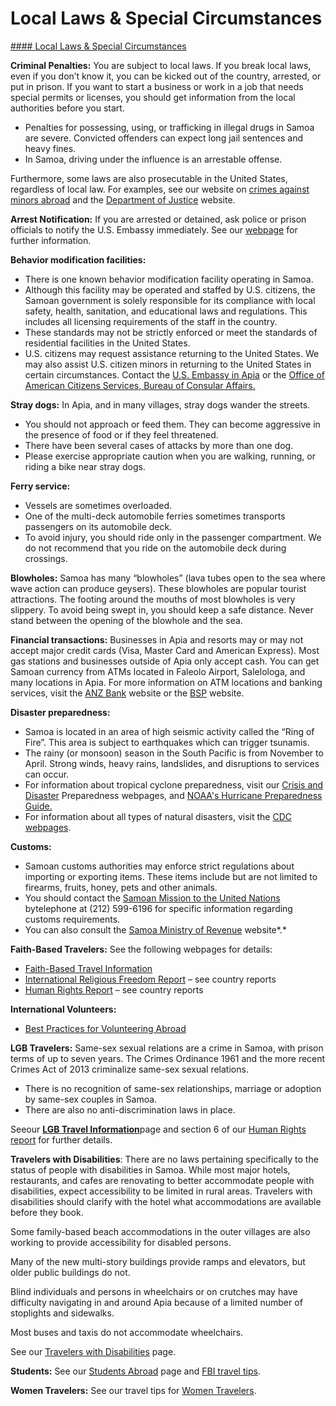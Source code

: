 # Local Laws & Special Circumstances

[#### Local Laws & Special Circumstances](javascript:void(0); "Local Laws & Special Circumstances")

**Criminal Penalties:** You are subject to local laws. If you break local laws, even if you don’t know it, you can be kicked out of the country, arrested, or put in prison. If you want to start a business or work in a job that needs special permits or licenses, you should get information from the local authorities before you start.

* Penalties for possessing, using, or trafficking in illegal drugs in Samoa are severe. Convicted offenders can expect long jail sentences and heavy fines.
* In Samoa, driving under the influence is an arrestable offense.

Furthermore, some laws are also prosecutable in the United States, regardless of local law. For examples, see our website on [crimes against minors abroad](https://travel.state.gov/content/passports/en/emergencies/arrest/criminalpenalties.html) and the [Department of Justice](https://www.justice.gov/archives/jm/criminal-resource-manual-1617-extraterritorial-criminal-jurisdiction-18-usc-112-878-970-1116) website.

**Arrest Notification:** If you are arrested or detained, ask police or prison officials to notify the U.S. Embassy immediately. See our [webpage](https://travel.state.gov/content/passports/english/emergencies/arrest.html) for further information.

**Behavior modification facilities:**

* There is one known behavior modification facility operating in Samoa.
* Although this facility may be operated and staffed by U.S. citizens, the Samoan government is solely responsible for its compliance with local safety, health, sanitation, and educational laws and regulations. This includes all licensing requirements of the staff in the country.
* These standards may not be strictly enforced or meet the standards of residential facilities in the United States.
* U.S. citizens may request assistance returning to the United States. We may also assist U.S. citizen minors in returning to the United States in certain circumstances. Contact the [U.S. Embassy in Apia](https://ws.usembassy.gov/) or the [Office of American Citizens Services, Bureau of Consular Affairs.](https://travel.state.gov/content/travel/en/contact-us/Emergencies-Abroad.html)

**Stray dogs:** In Apia, and in many villages, stray dogs wander the streets.

* You should not approach or feed them. They can become aggressive in the presence of food or if they feel threatened.
* There have been several cases of attacks by more than one dog.
* Please exercise appropriate caution when you are walking, running, or riding a bike near stray dogs.

**Ferry service:**

* Vessels are sometimes overloaded.
* One of the multi-deck automobile ferries sometimes transports passengers on its automobile deck.
* To avoid injury, you should ride only in the passenger compartment. We do not recommend that you ride on the automobile deck during crossings.

**Blowholes:** Samoa has many “blowholes” (lava tubes open to the sea where wave action can produce geysers). These blowholes are popular tourist attractions. The footing around the mouths of most blowholes is very slippery. To avoid being swept in, you should keep a safe distance. Never stand between the opening of the blowhole and the sea.

**Financial transactions:** Businesses in Apia and resorts may or may not accept major credit cards (Visa, Master Card and American Express). Most gas stations and businesses outside of Apia only accept cash. You can get Samoan currency from ATMs located in Faleolo Airport, Salelologa, and many locations in Apia. For more information on ATM locations and banking services, visit the [ANZ Bank](https://www.anz.com/samoa/en/personal/) website or the [BSP](https://www.bsp.com.ws/) website.

**Disaster preparedness:**

* Samoa is located in an area of high seismic activity called the “Ring of Fire”. This area is subject to earthquakes which can trigger tsunamis.
* The rainy (or monsoon) season in the South Pacific is from November to April. Strong winds, heavy rains, landslides, and disruptions to services can occur.
* For information about tropical cyclone preparedness, visit our [Crisis and Disaster](https://travel.state.gov/content/travel/en/international-travel/before-you-go/crisis_and_disaster_abroad_be_ready.html) Preparedness webpages, and [NOAA's Hurricane Preparedness Guide.](https://www.noaa.gov/hurricane-prep)
* For information about all types of natural disasters, visit the [CDC webpages](https://www.cdc.gov/natural-disasters/).

**Customs:**

* Samoan customs authorities may enforce strict regulations about importing or exporting items. These items include but are not limited to firearms, fruits, honey, pets and other animals.
* You should contact the [Samoan Mission to the United Nations](https://www.un.int/samoa/) bytelephone at (212) 599-6196 for specific information regarding customs requirements.
* You can also consult the [Samoa Ministry of Revenue](https://www.revenue.gov.ws/) website*.*

**Faith-Based Travelers:** See the following webpages for details:

* [Faith-Based Travel Information](https://travel.state.gov/content/passports/en/go/faith-based-travel.html)
* [International Religious Freedom Report](http://www.state.gov/j/drl/irf/rpt/index.htm) – see country reports
* [Human Rights Report](http://www.state.gov/j/drl/rls/hrrpt/) – see country reports

**International Volunteers:**

* [Best Practices for Volunteering Abroad](https://travel.state.gov/content/passports/en/go/volunteer.html)

**LGB Travelers:** Same-sex sexual relations are a crime in Samoa, with prison terms of up to seven years. The Crimes Ordinance 1961 and the more recent Crimes Act of 2013 criminalize same-sex sexual relations.

* There is no recognition of same-sex relationships, marriage or adoption by same-sex couples in Samoa.
* There are also no anti-discrimination laws in place.

Seeour [**LGB Travel Information**](https://travel.state.gov/content/passports/english/go/lgbt.html)page and section 6 of our [Human Rights report](http://www.state.gov/j/drl/rls/hrrpt/) for further details.

**Travelers with Disabilities**: There are no laws pertaining specifically to the status of people with disabilities in Samoa. While most major hotels, restaurants, and cafes are renovating to better accommodate people with disabilities, expect accessibility to be limited in rural areas. Travelers with disabilities should clarify with the hotel what accommodations are available before they book.

Some family-based beach accommodations in the outer villages are also working to provide accessibility for disabled persons.

Many of the new multi-story buildings provide ramps and elevators, but older public buildings do not.

Blind individuals and persons in wheelchairs or on crutches may have difficulty navigating in and around Apia because of a limited number of stoplights and sidewalks.

Most buses and taxis do not accommodate wheelchairs.

See our [Travelers with Disabilities](https://travel.state.gov/content/travel/en/international-travel/before-you-go/travelers-with-special-considerations/traveling-with-disabilties.html) page.

**Students:** See our [Students Abroad](https://travel.state.gov/content/studentsabroad/en.html) page and [FBI travel tips](https://ucr.fbi.gov/investigate/counterintelligence/student-brochure).

**Women Travelers:** See our travel tips for [Women Travelers](https://travel.state.gov/content/passports/english/go/Women.html).